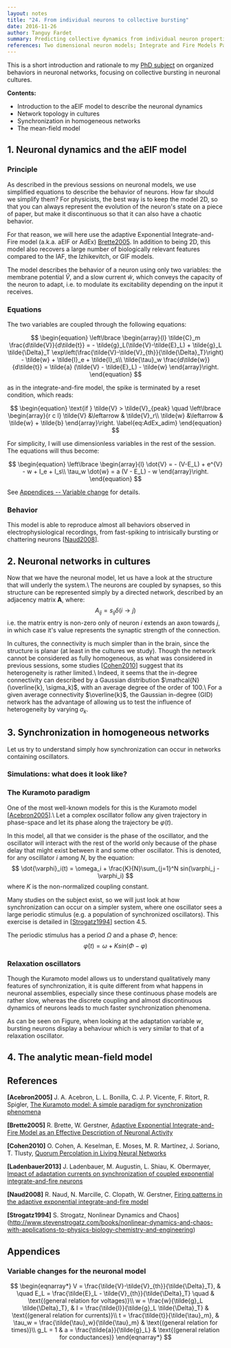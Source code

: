 ```yaml
---
layout: notes
title: "24. From individual neurons to collective bursting"
date: 2016-11-26
author: Tanguy Fardet
summary: Predicting collective dynamics from individual neuron properties.
references: Two dimensional neuron models; Integrate and Fire Models Part 1; Comparison Between Neuron Models; Homogeneous Network; Asynchronous Firing
---
```


This is a short introduction and rationale to my [PhD subject](http://www.msc.univ-paris-diderot.fr/spip.php?rubrique378&lang=fr) on organized behaviors in neuronal networks, focusing on collective bursting in neuronal cultures.

**Contents:**
  - Introduction to the aEIF model to describe the neuronal dynamics
  - Network topology in cultures
  - Synchronization in homogeneous networks
  - The mean-field model


## 1. Neuronal dynamics and the aEIF model

### Principle
As described in the previous sessions on neuronal models, we use simplified equations to describe the behavior of neurons.
How far should we simplify them? For physicists, the best way is to keep the model 2D, so that you can always represent the evolution of the neuron's state on a piece of paper, but make it discontinuous so that it can also have a chaotic behavior.

For that reason, we will here use the adaptive Exponential Integrate-and-Fire model (a.k.a. aEIF or AdEx) [Brette2005](#brette2005).
In addition to being 2D, this model also recovers a large number of biologically relevant features compared to the IAF, the Izhikevitch, or GIF models.

The model describes the behavior of a neuron using only two variables: the membrane potential $\tilde{V}$, and a slow current $\tilde{w}$, which conveys the capacity of the neuron to adapt, i.e. to modulate its excitability depending on the input it receives.

### Equations
The two variables are coupled through the following equations:

$$
\begin{equation}
	\left\lbrace \begin{array}{l}
		\tilde{C}_m \frac{d\tilde{V}}{d\tilde{t}} = - \tilde{g}_L(\tilde{V}-\tilde{E}_L) + \tilde{g}_L \tilde{\Delta}_T \exp\left(\frac{\tilde{V}-\tilde{V}_{th}}{\tilde{\Delta}_T}\right) - \tilde{w} + \tilde{I}_e + \tilde{I}_s\\
		\tilde{\tau}_w \frac{d\tilde{w}}{d\tilde{t}} = \tilde{a} (\tilde{V} - \tilde{E}_L) - \tilde{w}
	\end{array}\right.
\end{equation}
$$

as in the integrate-and-fire model, the spike is terminated by a reset condition, which reads:

$$
\begin{equation}
	\text{if } \tilde{V} > \tilde{V}_{peak} \quad \left\lbrace \begin{array}{r c l}
		\tilde{V} &\leftarrow & \tilde{V}_r\\
		\tilde{w} &\leftarrow & \tilde{w} + \tilde{b}
	\end{array}\right.
	\label{eq:AdEx_adim}
\end{equation}
$$

For simplicity, I will use dimensionless variables in the rest of the session. The equations will thus become:

$$
\begin{equation}
	\left\lbrace \begin{array}{l}
		\dot{V} = - (V-E_L) + e^{V} - w + I_e + I_s\\
		\tau_w \dot{w} = a (V - E_L) - w
	\end{array}\right.
\end{equation}
$$

See [Appendices -- Variable change](#var_change) for details.

### Behavior
This model is able to reproduce almost all behaviors observed in electrophysiological recordings, from fast-spiking to intrisically bursting or chattering neurons \[[Naud2008](#naud2008)\].


## 2. Neuronal networks in cultures

Now that we have the neuronal model, let us have a look at the structure that will underly the system.\\
The neurons are coupled by synapses, so this structure can be represented simply by a directed network, described by an adjacency matrix **A**, where:
$$ A_{ij} = s_{ij} \delta(i \rightarrow j) $$
i.e. the matrix entry is non-zero only of neuron $i$ extends an axon towards $j$, in which case it's value represents the synaptic strength of the connection.

In cultures, the connectivity is much simpler than in the brain, since the structure is planar (at least in the cultures we study).
Though the network cannot be considered as fully homogeneous, as what was considered in previous sessions, some studies \[[Cohen2010](#cohen2010)\] suggest that its heterogeneity is rather limited.\\
Indeed, it seems that the in-degree connectivity can described by a Gaussian distribution $\mathcal{N}(\overline{k}, \sigma_k)$, with an average degree of the order of 100.\\
For a given average connectivity $\overline{k}$, the Gaussian in-degree (GID) network has the advantage of allowing us to test the influence of heterogeneity by varying $\sigma_k$.


## 3. Synchronization in homogeneous networks

Let us try to understand simply how synchronization can occur in networks containing oscillators.

### Simulations: what does it look like?

### The Kuramoto paradigm
One of the most well-known models for this is the Kuramoto model \[[Acebron2005](#acebron2005)\].\\
Let a complex oscillator follow any given trajectory in phase-space and let its phase along the trajectory be $\varphi(t)$.

In this model, all that we consider is the phase of the oscillator, and the oscillator will interact with the rest of the world only because of the phase delay that might exist between it and some other oscillator. This is denoted, for any oscillator $i$ among $N$, by the equation:
$$
\dot{\varphi}_i(t) = \omega_i + \frac{K}{N}\sum_{j=1}^N sin(\varphi_j - \varphi_i)
$$
where $K$ is the non-normalized coupling constant.

Many studies on the subject exist, so we will just look at how synchronization can occur on a simpler system, where one oscillator sees a large periodic stimulus (e.g. a population of synchronized oscillators). This exercise is detailed in \[[Strogatz1994](#strogatz1994)\] section 4.5.

The periodic stimulus has a period $\Omega$ and a phase $\Phi$, hence:
$$
\dot{\varphi}(t) = \omega + K sin(\Phi - \varphi)
$$

### Relaxation oscillators
Though the Kuramoto model allows us to understand qualitatively many features of synchronization, it is quite different from what happens in neuronal assemblies, especially since these continuous phase models are rather slow, whereas the discrete coupling and almost discontinuous dynamics of neurons leads to much faster synchronization phenomena.

As can be seen on Figure, when looking at the adaptation variable $w$, bursting neurons display a behaviour which is very similar to that of a relaxation oscillator.

## 4. The analytic mean-field model


## References

<a name="acebron2005">**\[Acebron2005\]**</a> J. A. Acebron, L. L. Bonilla, C. J. P. Vicente, F. Ritort, R. Spigler, [The Kuramoto model: A simple paradigm for synchronization phenomena](https://www.researchgate.net/publication/46776356_The_Kuramoto_model_A_simple_paradigm_for_synchronization_phenomena)

<a name="brette2005">**\[Brette2005\]**</a> R. Brette, W. Gerstner, [Adaptive Exponential Integrate-and-Fire Model as an Effective Description of Neuronal Activity](https://www.researchgate.net/publication/7729488_Adaptive_Exponential_Integrate-And-Fire_Model_As_An_Effective_Description_Of_Neuronal_Activity)

<a name="cohen2010">**\[Cohen2010\]**</a> O. Cohen, A. Keselman, E. Moses, M. R. Martínez, J. Soriano, T. Tlusty, [Quorum Percolation in Living Neural Networks](https://arxiv.org/abs/1007.5143v1)

<a name="ladenbauer2013">**\[Ladenbauer2013\]**</a> J. Ladenbauer, M. Augustin, L. Shiau, K. Obermayer, [Impact of adaptation currents on synchronization of coupled exponential integrate-and-fire neurons](https://arxiv.org/abs/1310.2430)

<a name="naud2008">**\[Naud2008\]**</a> R. Naud, N. Marcille, C. Clopath, W. Gerstner, [Firing patterns in the adaptive exponential integrate-and-fire model](https://www.researchgate.net/publication/23476239_Firing_patterns_in_the_adaptive_exponential_integrate-and-fire_model)

<a name="strogatz1994">**\[Strogatz1994\]**</a> S. Strogatz, Nonlinear Dynamics and Chaos](http://www.stevenstrogatz.com/books/nonlinear-dynamics-and-chaos-with-applications-to-physics-biology-chemistry-and-engineering)


## Appendices

### <a name="var_change"></a>Variable changes for the neuronal model

$$
\begin{eqnarray*}
	V = \frac{\tilde{V}-\tilde{V}_{th}}{\tilde{\Delta}_T}, & \quad E_L = \frac{\tilde{E}_L - \tilde{V}_{th}}{\tilde{\Delta}_T} \quad & \text{(general relation for voltages)}\\
	w = \frac{w}{\tilde{g}_L \tilde{\Delta}_T}, & I = \frac{\tilde{I}}{\tilde{g}_L \tilde{\Delta}_T} & \text{(general relation for currents)}\\
	t = \frac{\tilde{t}}{\tilde{\tau}_m}, & \tau_w = \frac{\tilde{\tau}_w}{\tilde{\tau}_m} & \text{(general relation for times)}\\
	g_L = 1 & a = \frac{\tilde{a}}{\tilde{g}_L} & \text{(general relation for conductances)}
\end{eqnarray*}
$$
